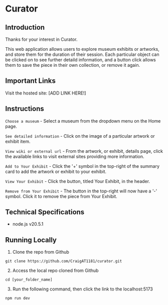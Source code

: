 # Curator

## Introduction

Thanks for your interest in Curator.

This web application allows users to explore museum exhibits or artworks, and store them for the duration of their session. Each particular object can be clicked on to see further detaild information, and a button click allows them to save the piece in their own collection, or remove it again.

## Important Links

Visit the hosted site: [ADD LINK HERE!]

## Instructions

`Choose a museum` - Select a museum from the dropdown menu on the Home page.

`See detailed information` - Click on the image of a particular artwork or exhibit item.

`View wiki or external url` - From the artwork, or exhibit, details page, click the available links to visit external sites providing more information.

`Add to Your Exhibit` - Click the '+' symbol in the top-right of the summary card to add the artwork or exhibit to your exhibit.

`View Your Exhibit` - Click the button, titled Your Exhibit, in the header.

`Remove from Your Exhibit` - The button in the top-right will now have a '-' symbol. Click it to remove the piece from Your Exhibit.

## Technical Specifications

- node.js v20.5.1

## Running Locally

1. Clone the repo from Github

`git clone https://github.com/CraigAT1181/curator.git`

2. Access the local repo cloned from Github

`cd [your_folder_name]`

3. Run the following command, then click the link to the localhost:5173

`npm run dev`
